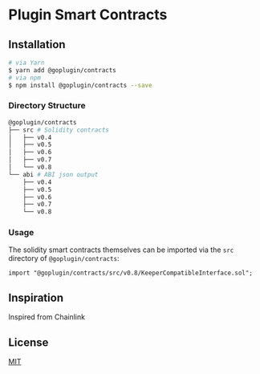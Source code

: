 # Plugin Smart Contracts

## Installation

```sh
# via Yarn
$ yarn add @goplugin/contracts
# via npm
$ npm install @goplugin/contracts --save
```

### Directory Structure

```sh
@goplugin/contracts
├── src # Solidity contracts
│   ├── v0.4
│   ├── v0.5
│   ├── v0.6
│   ├── v0.7
│   └── v0.8
└── abi # ABI json output
    ├── v0.4
    ├── v0.5
    ├── v0.6
    ├── v0.7
    └── v0.8
```

### Usage

The solidity smart contracts themselves can be imported via the `src` directory of `@goplugin/contracts`:

```solidity
import "@goplugin/contracts/src/v0.8/KeeperCompatibleInterface.sol";
```

## Inspiration

Inspired from Chainlink

## License

[MIT](https://choosealicense.com/licenses/mit/)
